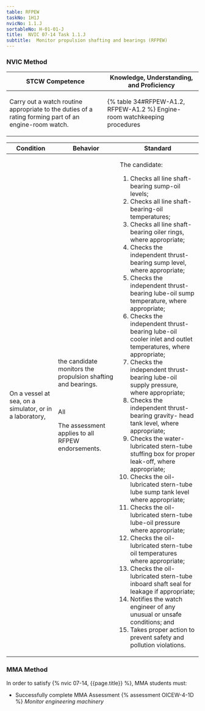 ```yaml
---
table: RFPEW
taskNo: 1H1J
nvicNo: 1.1.J 
sortableNo: H-01-01-J
title:  NVIC 07-14 Task 1.1.J 
subtitle:  Monitor propulsion shafting and bearings (RFPEW)
---
```






### NVIC Method

<a style="display:none;" onclick="togglevisibility('nvic_methods')" >Show NVIC method.</a>

<div id='nvic_methods' class='show'>

<table>
<thead>
<tr>
<th class='forty'> STCW Competence </th>
<th class='sixty'> Knowledge, Understanding, and Proficiency </th>
</tr>
</thead>

<tbody>
<tr><td markdown='1'>

Carry out a watch routine appropriate to the duties of a rating forming part of an engine-room watch.

</td><td markdown='1'>

{% table 34#RFPEW-A1.2, RFPEW-A1.2 %} Engine-room watchkeeping procedures

</td></tr>


</tbody>
</table>


<table>
<thead>
<tr><th class='twenty'>  Condition </th><th class='twenty'> Behavior </th><th  class='sixty'>Standard </th></tr>
</thead>
<tbody >



<tr><td markdown='1'>

On a vessel at sea, on a simulator, or in a laboratory,

</td><td markdown='1'>

the candidate monitors the propulsion shafting and bearings.

<br>

<div class="tooltip" markdown='1'>

All

The assessment applies to all RFPEW endorsements.

</div>


</td><td markdown='1'>

The candidate:

1. Checks all line shaft-bearing sump-oil levels;
2. Checks all line shaft-bearing-oil temperatures;
3. Checks all line shaft-bearing oiler rings, where appropriate;
4. Checks the independent thrust-bearing sump level, where appropriate;
5. Checks the independent thrust-bearing lube-oil sump temperature, where appropriate;
6. Checks the independent thrust-bearing lube-oil cooler inlet and outlet temperatures, where appropriate;
7. Checks the independent thrust-bearing lube-oil supply pressure, where appropriate;
8. Checks the independent thrust-bearing gravity- head tank level, where appropriate;
9. Checks the water-lubricated stern-tube stuffing box for proper leak-off, where appropriate;
10. Checks the oil-lubricated stern-tube lube sump tank level where appropriate;
11. Checks the oil-lubricated stern-tube lube-oil pressure where appropriate;
12. Checks the oil-lubricated stern-tube oil temperatures where appropriate;
13. Checks the oil-lubricated stern-tube inboard shaft seal for leakage if appropriate;
14. Notifies the watch engineer of any unusual or unsafe conditions; and
15. Takes proper action to prevent safety and pollution violations.

</td></tr>
</tbody>
</table>
</div>


### MMA Method

In order to satisfy  {% nvic 07-14, {{page.title}}  %}, MMA students must:

* Successfully complete MMA Assessment {% assessment OICEW-4-1D %} *Monitor engineering machinery*